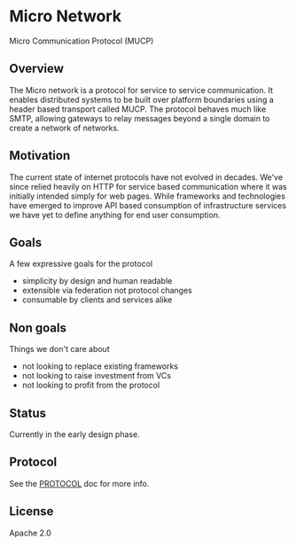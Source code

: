 # Micro Network

Micro Communication Protocol (MUCP)

## Overview

The Micro network is a protocol for service to service communication. 
It enables distributed systems to be built over platform boundaries using 
a header based transport called MUCP. The protocol behaves much like SMTP, 
allowing gateways to relay messages beyond a single domain to create a 
network of networks. 

## Motivation

The current state of internet protocols have not evolved in decades. We've
since relied heavily on HTTP for service based communication where it was 
initially intended simply for web pages. While frameworks and technologies 
have emerged to improve API based consumption of infrastructure services 
we have yet to define anything for end user consumption.

## Goals

A few expressive goals for the protocol

- simplicity by design and human readable
- extensible via federation not protocol changes
- consumable by clients and services alike

## Non goals

Things we don't care about

- not looking to replace existing frameworks
- not looking to raise investment from VCs
- not looking to profit from the protocol

## Status

Currently in the early design phase.

## Protocol

See the [PROTOCOL](PROTOCOL.md) doc for more info.

## License

Apache 2.0
